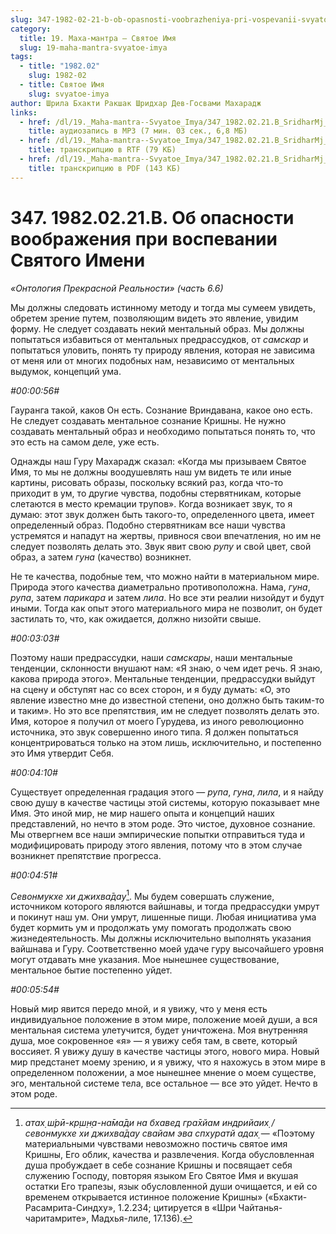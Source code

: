 ```yaml
---
slug: 347-1982-02-21-b-ob-opasnosti-voobrazheniya-pri-vospevanii-svyatogo-imeni
category:
  title: 19. Маха-мантра — Святое Имя
  slug: 19-maha-mantra-svyatoe-imya
tags:
  - title: "1982.02"
    slug: 1982-02
  - title: Святое Имя
    slug: svyatoe-imya
author: Шрила Бхакти Ракшак Шридхар Дев-Госвами Махарадж
links:
  - href: /dl/19._Maha-mantra--Svyatoe_Imya/347_1982.02.21.B_SridharMj_Ob_opasnosti_voobrajeniya_pri_vospevanii_Svyatogo_Imeni.mp3
    title: аудиозапись в MP3 (7 мин. 03 сек., 6,8 МБ)
  - href: /dl/19._Maha-mantra--Svyatoe_Imya/347_1982.02.21.B_SridharMj_Ob_opasnosti_voobrajeniya_pri_vospevanii_Svyatogo_Imeni.rtf
    title: транскрипцию в RTF (79 КБ)
  - href: /dl/19._Maha-mantra--Svyatoe_Imya/347_1982.02.21.B_SridharMj_Ob_opasnosti_voobrajeniya_pri_vospevanii_Svyatogo_Imeni.pdf
    title: транскрипцию в PDF (143 КБ)
---
```


# 347. 1982.02.21.B. Об опасности воображения при воспевании Святого Имени

*«Онтология Прекрасной Реальности» (часть 6.6)*

Мы должны следовать истинному методу и тогда мы сумеем увидеть, обретем зрение путем, позволяющим видеть это явление, увидим форму. Не следует создавать некий ментальный образ. Мы должны попытаться избавиться от ментальных предрассудков, от *самскар* и попытаться уловить, понять ту природу явления, которая не зависима от меня или от многих подобных нам, независимо от ментальных выдумок, концепций ума.

*#00:00:56#*

Гауранга такой, каков Он есть. Сознание Вриндавана, какое оно есть. Не следует создавать ментальное сознание Кришны. Не нужно создавать ментальный образ и необходимо попытаться понять то, что это есть на самом деле, уже есть.

Однажды наш Гуру Махарадж сказал: «Когда мы призываем Святое Имя, то мы не должны воодушевлять наш ум видеть те или иные картины, рисовать образы, поскольку всякий раз, когда что-то приходит в ум, то другие чувства, подобны стервятникам, которые слетаются в место кремации трупов». Когда возникает звук, то я думаю: этот звук должен быть такого-то, определенного цвета, имеет определенный образ. Подобно стервятникам все наши чувства устремятся и нападут на жертвы, привнося свои впечатления, но им не следует позволять делать это. Звук явит свою *рупу* и свой цвет, свой образ, а затем *гуна* (качество) возникнет.

Не те качества, подобные тем, что можно найти в материальном мире. Природа этого качества диаметрально противоположна. Нама, *гуна*, *рупа*, затем *парикара* и затем *лила*. Но все эти реалии низойдут и будут иными. Тогда как опыт этого материального мира не позволит, он будет застилать то, что, как ожидается, должно низойти свыше.

*#00:03:03#*

Поэтому наши предрассудки, наши *самскары*, наши ментальные тенденции, склонности внушают нам: «Я знаю, о чем идет речь. Я знаю, какова природа этого». Ментальные тенденции, предрассудки выйдут на сцену и обступят нас со всех сторон, и я буду думать: «О, это явление известно мне до известной степени, оно должно быть таким-то и таким». Но это все препятствия, им не следует позволять делать это. Имя, которое я получил от моего Гурудева, из иного революционно источника, это звук совершенно иного типа. Я должен попытаться концентрироваться только на этом лишь, исключительно, и постепенно это Имя утвердит Себя.

*#00:04:10#*

Существует определенная градация этого — *рупа*, *гуна*, *лила*, и я найду свою душу в качестве частицы этой системы, которую показывает мне Имя. Это иной мир, не мир нашего опыта и концепций наших представлений, но нечто в этом роде. Это чистое, духовное сознание. Мы отвергнем все наши эмпирические попытки отправиться туда и модифицировать природу этого явления, потому что в этом случае возникнет препятствие прогресса.

*#00:04:51#*

*Севонмукхе хи джихва̄дау*[^_ftn1]. Мы будем совершать служение, источником которого являются вайшнавы, и тогда предрассудки умрут и покинут наш ум. Они умрут, лишенные пищи. Любая инициатива ума будет кормить ум и продолжать уму помогать продолжать свою жизнедеятельность. Мы должны исключительно выполнять указания вайшнава и Гуру. Соответственно моей удаче гуру высочайшего уровня могут отдавать мне указания. Мое нынешнее существование, ментальное бытие постепенно уйдет.

*#00:05:54#*

Новый мир явится передо мной, и я увижу, что у меня есть индивидуальное положение в этом мире, положение моей души, а вся ментальная система улетучится, будет уничтожена. Моя внутренняя душа, мое сокровенное «я» — я увижу себя там, в свете, который воссияет. Я увижу душу в качестве частицы этого, нового мира. Новый мир предстанет моему зрению, и я увижу, что я нахожусь в этом мире в определенном положении, а мое нынешнее мнение о моем существе, эго, ментальной системе тела, все остальное — все это уйдет. Нечто в этом роде.



[^_ftn1]: *атах̣ ш́рӣ-кр̣ш̣н̣а-на̄ма̄ди на бхавед гра̄хйам индрийаих̣ / севонмукхе хи джихва̄дау свайам эва спхуратй адах̣* — «Поэтому материальными чувствами невозможно постичь святое имя Кришны, Его облик, качества и развлечения. Когда обусловленная душа пробуждает в себе сознание Кришны и посвящает себя служению Господу, повторяя языком Его Святое Имя и вкушая остатки Его трапезы, язык обусловленной души очищается, и ей со временем открывается истинное положение Кришны» («Бхакти-Расамрита-Синдху», 1.2.234; цитируется в «Шри Чайтанья-чаритамрите», Мадхья-лиле, 17.136).

